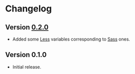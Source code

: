 # Changelog

## Version [0.2.0](https://github.com/mc2it/ui-theme/compare/v0.1.0...v0.2.0)
- Added some [Less](https://lesscss.org) variables corresponding to [Sass](https://sass-lang.com) ones.

## Version 0.1.0
- Initial release.
